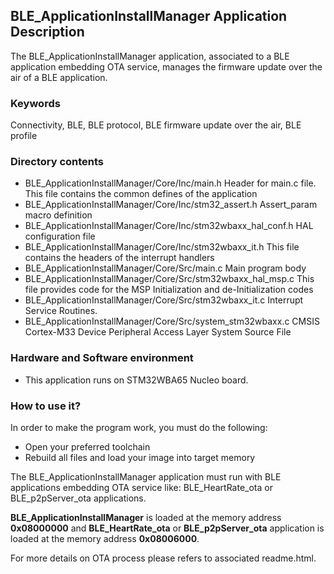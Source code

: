 ## __BLE_ApplicationInstallManager Application Description__

The BLE_ApplicationInstallManager application, associated to a BLE application embedding OTA service, manages the firmware update over the air of a BLE application. 

### __Keywords__

Connectivity, BLE, BLE protocol, BLE firmware update over the air, BLE profile

### __Directory contents__

  - BLE_ApplicationInstallManager/Core/Inc/main.h                                             Header for main.c file. This file contains the common defines of the application
  - BLE_ApplicationInstallManager/Core/Inc/stm32_assert.h                                     Assert_param macro definition
  - BLE_ApplicationInstallManager/Core/Inc/stm32wbaxx_hal_conf.h                              HAL configuration file
  - BLE_ApplicationInstallManager/Core/Inc/stm32wbaxx_it.h                                    This file contains the headers of the interrupt handlers
  - BLE_ApplicationInstallManager/Core/Src/main.c                                             Main program body 
  - BLE_ApplicationInstallManager/Core/Src/stm32wbaxx_hal_msp.c                               This file provides code for the MSP Initialization and de-Initialization codes
  - BLE_ApplicationInstallManager/Core/Src/stm32wbaxx_it.c                                    Interrupt Service Routines. 
  - BLE_ApplicationInstallManager/Core/Src/system_stm32wbaxx.c                                CMSIS Cortex-M33 Device Peripheral Access Layer System Source File 


### __Hardware and Software environment__

  - This application runs on STM32WBA65 Nucleo board.
    
### __How to use it?__

In order to make the program work, you must do the following:

 - Open your preferred toolchain
 - Rebuild all files and load your image into target memory

The BLE_ApplicationInstallManager application must run with BLE applications embedding OTA service like: BLE_HeartRate_ota or BLE_p2pServer_ota applications.

__BLE_ApplicationInstallManager__ is loaded at the memory address __0x08000000__ and __BLE_HeartRate_ota__ or __BLE_p2pServer_ota__ application is loaded at the memory address __0x08006000__.

For more details on OTA process please refers to associated readme.html.
